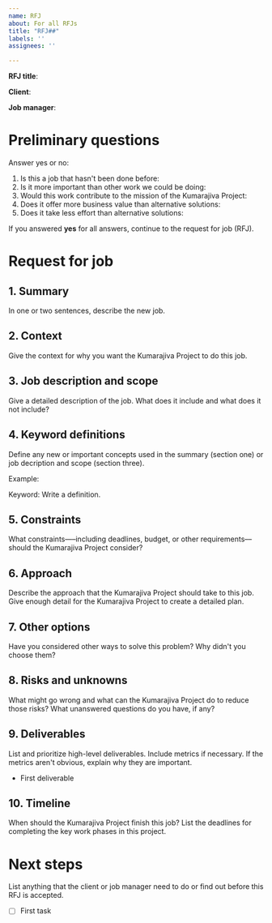 ```yaml
---
name: RFJ
about: For all RFJs
title: "RFJ##"
labels: ''
assignees: ''

---
```


**RFJ title**: 

**Client**: 

**Job manager**: 

# Preliminary questions
Answer yes or no:

1. Is this a job that hasn't been done before:
2. Is it more important than other work we could be doing:
3. Would this work contribute to the mission of the Kumarajiva Project:
4. Does it offer more business value than alternative solutions:
5. Does it take less effort than alternative solutions:

If you answered **yes** for all answers, continue to the request for job (RFJ).

# Request for job

## 1. Summary

In one or two sentences, describe the new job.

## 2. Context

Give the context for why you want the Kumarajiva Project to do this job.

## 3. Job description and scope

Give a detailed description of the job. What does it include and what does it not include?

## 4. Keyword definitions

Define any new or important concepts used in the summary (section one) or job decription and scope (section three).

Example:

Keyword: Write a definition.

## 5. Constraints

What constraints—–including deadlines, budget, or other requirements––should the Kumarajiva Project consider?

## 6. Approach

Describe the approach that the Kumarajiva Project should take to this job. Give enough detail for the Kumarajiva Project to create a detailed plan.

## 7. Other options

Have you considered other ways to solve this problem? Why didn't you choose them?

## 8. Risks and unknowns

What might go wrong and what can the Kumarajiva Project do to reduce those risks? What unanswered questions do you have, if any?

## 9. Deliverables

List and prioritize high-level deliverables. Include metrics if necessary. If the metrics aren't obvious, explain why they are important.

- First deliverable

## 10. Timeline

When should the Kumarajiva Project finish this job? List the deadlines for completing the key work phases in this project.

# Next steps

List anything that the client or job manager need to do or find out before this RFJ is accepted.

- [ ] First task
